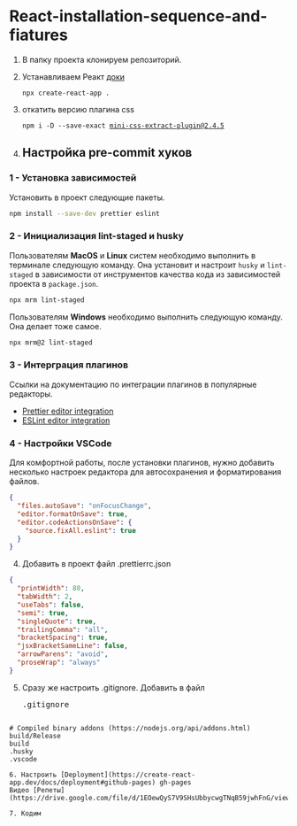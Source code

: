 # React-installation-sequence-and-fiatures

1. В папку проекта клонируем репозиторий.
2. Устанавливаем Реакт [доки](https://create-react-app.dev/docs/getting-started/#creating-an-app)
    <pre><code>npx create-react-app .</code></pre>
    
3. откатить версию плагина css <pre><code>npm i -D --save-exact mini-css-extract-plugin@2.4.5</code></pre>

4. ## Настройка pre-commit хуков

### 1 - Установка зависимостей

Установить в проект следующие пакеты.

```bash
npm install --save-dev prettier eslint
```

### 2 - Инициализация lint-staged и husky

Пользователям **MacOS** и **Linux** систем необходимо выполнить в терминале следующую команду. Она установит и настроит `husky` и
`lint-staged` в зависимости от инструментов качества кода из зависимостей
проекта в `package.json`.

```bash
npx mrm lint-staged
```

Пользователям **Windows** необходимо выполнить следующую команду. Она делает тоже самое.

```bash
npx mrm@2 lint-staged
```

### 3 - Интерграция плагинов

Ссылки на документацию по интеграции плагинов в популярные редакторы.

- [Prettier editor integration](https://prettier.io/docs/en/editors.html)
- [ESLint editor integration](https://eslint.org/docs/user-guide/integrations)

### 4 - Настройки VSCode

Для комфортной работы, после установки плагинов, нужно добавить несколько
настроек редактора для автосохранения и форматирования файлов.

```json
{
  "files.autoSave": "onFocusChange",
  "editor.formatOnSave": true,
  "editor.codeActionsOnSave": {
    "source.fixAll.eslint": true
  }
}
```
4. Добавить в проект файл .prettierrc.json

```json
{
  "printWidth": 80,
  "tabWidth": 2,
  "useTabs": false,
  "semi": true,
  "singleQuote": true,
  "trailingComma": "all",
  "bracketSpacing": true,
  "jsxBracketSameLine": false,
  "arrowParens": "avoid",
  "proseWrap": "always"
}
```
5. Сразу же настроить .gitignore. Добавить в файл <pre>.gitignore</pre> 
<pre><code>
# Compiled binary addons (https://nodejs.org/api/addons.html)
build/Release
build
.husky
.vscode

6. Настроить [Deployment](https://create-react-app.dev/docs/deployment#github-pages) gh-pages
Видео [Репеты](https://drive.google.com/file/d/1EOewQyS7V9SHsUbbycwgTNqB59jwhFnG/view)

7. Кодим
